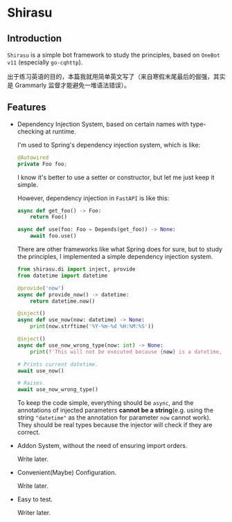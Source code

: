 # Shirasu

## Introduction

`Shirasu` is a simple bot framework to study the principles, based on  `OneBot v11` (especially `go-cqhttp`).

出于练习英语的目的，本篇我就用简单英文写了（来自寒假末尾最后的倔强，其实是 Grammarly 监督才能避免一堆语法错误）。


## Features

+ Dependency Injection System, based on certain names with type-checking at runtime.

  I'm used to Spring's dependency injection system, which is like:

  ```java
  @Autowired
  private Foo foo;
  ```

  I know it's better to use a setter or constructor, but let me just keep it simple.

  However, dependency injection in `FastAPI` is like this:

  ```python
  async def get_foo() -> Foo:
      return Foo()
  
  async def use(foo: Foo = Depends(get_foo)) -> None:
      await foo.use()
  ```

  There are other frameworks like what Spring does for sure, but to study the principles, I implemented a simple dependency injection system.

  ```python
  from shirasu.di import inject, provide
  from datetime import datetime
  
  @provide('now')
  async def provide_now() -> datetime:
      return datetime.now()
  
  @inject()
  async def use_now(now: datetime) -> None:
      print(now.strftime('%Y-%m-%d %H:%M:%S'))
  
  @inject()
  async def use_now_wrong_type(now: int) -> None:
      print(f'This will not be executed because {now} is a datetime, not an int.')
  
  # Prints current datetime.
  await use_now()
  
  # Raises.
  await use_now_wrong_type()
  ```

  To keep the code simple, everything should be `async`, and the annotations of injected parameters **cannot be a string**(e.g. using the string `"datetime"` as the annotation for parameter `now` cannot work). They should be real types because the injector will check if they are correct.

+ Addon System, without the need of ensuring import orders.

  Write later.

+ Convenient(Maybe) Configuration.

  Write later.


+ Easy to test.

  Writer later.


